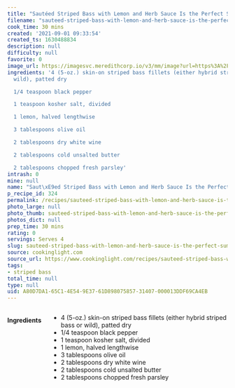 ```yaml
---
title: "Sautéed Striped Bass with Lemon and Herb Sauce Is the Perfect Summer Dinner"
filename: "sauteed-striped-bass-with-lemon-and-herb-sauce-is-the-perfect-summer-dinner"
cook_time: 30 mins
created: '2021-09-01 09:33:54'
created_ts: 1630488834
description: null
difficulty: null
favorite: 0
image_url: https://imagesvc.meredithcorp.io/v3/mm/image?url=https%3A%2F%2Fimg1.cookinglight.timeinc.net%2Fsites%2Fdefault%2Ffiles%2Fstyles%2Fmedium_2x%2Fpublic%2F1526940931%2Fsauteed-striped-bass-with-lemon-and-herb-sauce-1807-p59.jpg%3Fitok%3DwNncF5Ya&w=400&c=sc&poi=face&q=85
ingredients: '4 (5-oz.) skin-on striped bass fillets (either hybrid striped bass or
  wild), patted dry

  1/4 teaspoon black pepper

  1 teaspoon kosher salt, divided

  1 lemon, halved lengthwise

  3 tablespoons olive oil

  2 tablespoons dry white wine

  2 tablespoons cold unsalted butter

  2 tablespoons chopped fresh parsley'
intrash: 0
mine: null
name: "Saut\xE9ed Striped Bass with Lemon and Herb Sauce Is the Perfect Summer Dinner"
p_recipe_id: 324
permalink: /recipes/sauteed-striped-bass-with-lemon-and-herb-sauce-is-the-perfect-summer-dinner
photo_large: null
photo_thumb: sauteed-striped-bass-with-lemon-and-herb-sauce-is-the-perfect-summer-dinner-thumb.jpg
photos_dict: null
prep_time: 30 mins
rating: 0
servings: Serves 4
slug: sauteed-striped-bass-with-lemon-and-herb-sauce-is-the-perfect-summer-dinner
source: cookinglight.com
source_url: https://www.cookinglight.com/recipes/sauteed-striped-bass-with-lemon-and-herb-sauce
tags:
- striped bass
total_time: null
type: null
uid: A80D7DA1-65C1-4E54-9E37-61D898075857-31407-000013DDF69CA4EB
---
```

<div class="large-8 medium-7 columns" id="writeup">	</div><!-- #writeup -->
</div><!-- #row-one -->
<div class="row" id="row-two">	<div class="medium-4 small-5 columns" id="ingredients"><h4>Ingredients</h4><div class="box box-ingredients content"><ul>
<li>4 (5-oz.) skin-on striped bass fillets (either hybrid striped bass or wild), patted dry</li>
<li>1/4 teaspoon black pepper</li>
<li>1 teaspoon kosher salt, divided</li>
<li>1 lemon, halved lengthwise</li>
<li>3 tablespoons olive oil</li>
<li>2 tablespoons dry white wine</li>
<li>2 tablespoons cold unsalted butter</li>
<li>2 tablespoons chopped fresh parsley</li>
</ul>
</div>	</div>	<div class="medium-6 small-7 columns" id="directions">	</div>